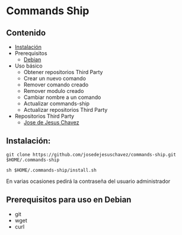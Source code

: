 # Commands Ship

## Contenido

* [Instalación](#Instalación)
* Prerequisitos
    * [Debian](#prerequisitos-debian)
* Uso básico
    * Obtener repositorios Third Party
    * Crear un nuevo comando
    * Remover comando creado
    * Remover modulo creado
    * Cambiar nombre a un comando
    * Actualizar commands-ship
    * Actualizar repositorios Third Party
* Repositorios Third Party
    * [Jose de Jesus Chavez][josedejesuschavezrepo]
## Instalación:
`git clone https://github.com/josedejesuschavez/commands-ship.git $HOME/.commands-ship`

`sh $HOME/.commands-ship/install.sh`

En varias ocasiones pedirá la contraseña del usuario administrador

## Prerequisitos para uso en Debian
- git
- wget
- curl


[josedejesuschavezrepo]: https://github.com/josedejesuschavez/commands-public
